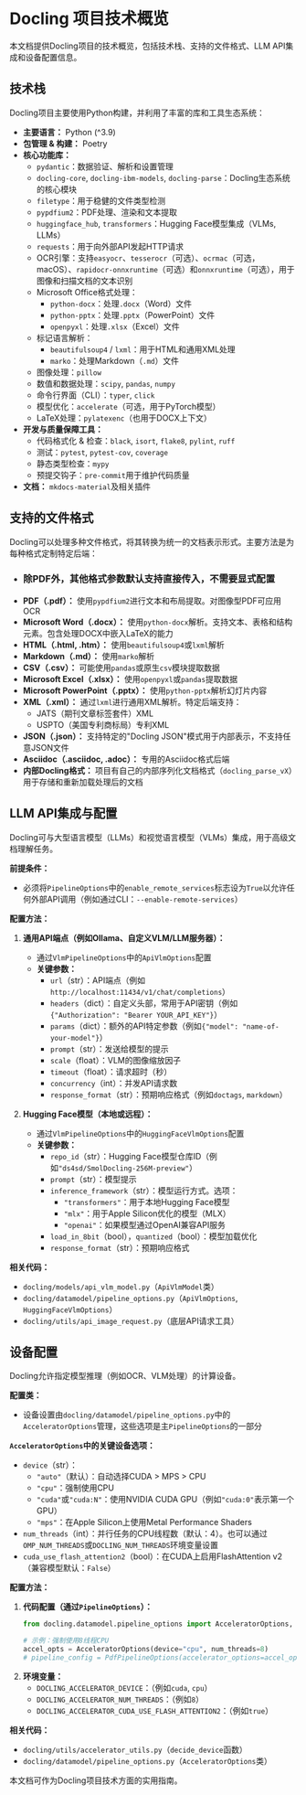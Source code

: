 # Docling 项目技术概览

本文档提供Docling项目的技术概览，包括技术栈、支持的文件格式、LLM API集成和设备配置信息。

## 技术栈

Docling项目主要使用Python构建，并利用了丰富的库和工具生态系统：

* **主要语言：** Python (^3.9)
* **包管理 & 构建：** Poetry
* **核心功能库：**
    * `pydantic`：数据验证、解析和设置管理
    * `docling-core`, `docling-ibm-models`, `docling-parse`：Docling生态系统的核心模块
    * `filetype`：用于稳健的文件类型检测
    * `pypdfium2`：PDF处理、渲染和文本提取
    * `huggingface_hub`, `transformers`：Hugging Face模型集成（VLMs, LLMs）
    * `requests`：用于向外部API发起HTTP请求
    * OCR引擎：支持`easyocr`、`tesserocr`（可选）、`ocrmac`（可选，macOS）、`rapidocr-onnxruntime`（可选）和`onnxruntime`（可选），用于图像和扫描文档的文本识别
    * Microsoft Office格式处理：
        * `python-docx`：处理`.docx`（Word）文件
        * `python-pptx`：处理`.pptx`（PowerPoint）文件
        * `openpyxl`：处理`.xlsx`（Excel）文件
    * 标记语言解析：
        * `beautifulsoup4` / `lxml`：用于HTML和通用XML处理
        * `marko`：处理Markdown（`.md`）文件
    * 图像处理：`pillow`
    * 数值和数据处理：`scipy`, `pandas`, `numpy`
    * 命令行界面（CLI）：`typer`, `click`
    * 模型优化：`accelerate`（可选，用于PyTorch模型）
    * LaTeX处理：`pylatexenc`（也用于DOCX上下文）
* **开发与质量保障工具：**
    * 代码格式化 & 检查：`black`, `isort`, `flake8`, `pylint`, `ruff`
    * 测试：`pytest`, `pytest-cov`, `coverage`
    * 静态类型检查：`mypy`
    * 预提交钩子：`pre-commit`用于维护代码质量
* **文档：** `mkdocs-material`及相关插件

## 支持的文件格式

Docling可以处理多种文件格式，将其转换为统一的文档表示形式。主要方法是为每种格式定制特定后端：

- ### 除PDF外，其他格式参数默认支持直接传入，不需要显式配置

* **PDF（.pdf）：** 使用`pypdfium2`进行文本和布局提取。对图像型PDF可应用OCR
* **Microsoft Word（.docx）：** 使用`python-docx`解析。支持文本、表格和结构元素。包含处理DOCX中嵌入LaTeX的能力
* **HTML（.html, .htm）：** 使用`beautifulsoup4`或`lxml`解析
* **Markdown（.md）：** 使用`marko`解析
* **CSV（.csv）：** 可能使用`pandas`或原生`csv`模块提取数据
* **Microsoft Excel（.xlsx）：** 使用`openpyxl`或`pandas`提取数据
* **Microsoft PowerPoint（.pptx）：** 使用`python-pptx`解析幻灯片内容
* **XML（.xml）：** 通过`lxml`进行通用XML解析。特定后端支持：
    * JATS（期刊文章标签套件）XML
    * USPTO（美国专利商标局）专利XML
* **JSON（.json）：** 支持特定的"Docling JSON"模式用于内部表示，不支持任意JSON文件
* **Asciidoc（.asciidoc, .adoc）：** 专用的Asciidoc格式后端
* **内部Docling格式：** 项目有自己的内部序列化文档格式（`docling_parse_vX`）用于存储和重新加载处理后的文档

## LLM API集成与配置

Docling可与大型语言模型（LLMs）和视觉语言模型（VLMs）集成，用于高级文档理解任务。

**前提条件：**
* 必须将`PipelineOptions`中的`enable_remote_services`标志设为`True`以允许任何外部API调用（例如通过CLI：`--enable-remote-services`）

**配置方法：**

1. **通用API端点（例如Ollama、自定义VLM/LLM服务器）：**
    * 通过`VlmPipelineOptions`中的`ApiVlmOptions`配置
    * **关键参数：**
        * `url`（str）：API端点（例如`http://localhost:11434/v1/chat/completions`）
        * `headers`（dict）：自定义头部，常用于API密钥（例如`{"Authorization": "Bearer YOUR_API_KEY"}`）
        * `params`（dict）：额外的API特定参数（例如`{"model": "name-of-your-model"}`）
        * `prompt`（str）：发送给模型的提示
        * `scale`（float）：VLM的图像缩放因子
        * `timeout`（float）：请求超时（秒）
        * `concurrency`（int）：并发API请求数
        * `response_format`（str）：预期响应格式（例如`doctags`, `markdown`）

2. **Hugging Face模型（本地或远程）：**
    * 通过`VlmPipelineOptions`中的`HuggingFaceVlmOptions`配置
    * **关键参数：**
        * `repo_id`（str）：Hugging Face模型仓库ID（例如`"ds4sd/SmolDocling-256M-preview"`）
        * `prompt`（str）：模型提示
        * `inference_framework`（str）：模型运行方式。选项：
            * `"transformers"`：用于本地Hugging Face模型
            * `"mlx"`：用于Apple Silicon优化的模型（MLX）
            * `"openai"`：如果模型通过OpenAI兼容API服务
        * `load_in_8bit`（bool），`quantized`（bool）：模型加载优化
        * `response_format`（str）：预期响应格式

**相关代码：**
* `docling/models/api_vlm_model.py`（`ApiVlmModel`类）
* `docling/datamodel/pipeline_options.py`（`ApiVlmOptions`, `HuggingFaceVlmOptions`）
* `docling/utils/api_image_request.py`（底层API请求工具）

## 设备配置

Docling允许指定模型推理（例如OCR、VLM处理）的计算设备。

**配置类：**
* 设备设置由`docling/datamodel/pipeline_options.py`中的`AcceleratorOptions`管理，这些选项是主`PipelineOptions`的一部分

**`AcceleratorOptions`中的关键设备选项：**
* `device`（str）：
    * `"auto"`（默认）：自动选择CUDA > MPS > CPU
    * `"cpu"`：强制使用CPU
    * `"cuda"`或`"cuda:N"`：使用NVIDIA CUDA GPU（例如`"cuda:0"`表示第一个GPU）
    * `"mps"`：在Apple Silicon上使用Metal Performance Shaders
* `num_threads`（int）：并行任务的CPU线程数（默认：4）。也可以通过`OMP_NUM_THREADS`或`DOCLING_NUM_THREADS`环境变量设置
* `cuda_use_flash_attention2`（bool）：在CUDA上启用FlashAttention v2（兼容模型默认：`False`）

**配置方法：**

1. **代码配置（通过`PipelineOptions`）：**
    ```python
    from docling.datamodel.pipeline_options import AcceleratorOptions, PdfPipelineOptions

    # 示例：强制使用8线程CPU
    accel_opts = AcceleratorOptions(device="cpu", num_threads=8)
    # pipeline_config = PdfPipelineOptions(accelerator_options=accel_opts)
    ```
2. **环境变量：**
    * `DOCLING_ACCELERATOR_DEVICE`：（例如`cuda`, `cpu`）
    * `DOCLING_ACCELERATOR_NUM_THREADS`：（例如`8`）
    * `DOCLING_ACCELERATOR_CUDA_USE_FLASH_ATTENTION2`：（例如`true`）

**相关代码：**
* `docling/utils/accelerator_utils.py`（`decide_device`函数）
* `docling/datamodel/pipeline_options.py`（`AcceleratorOptions`类）

本文档可作为Docling项目技术方面的实用指南。